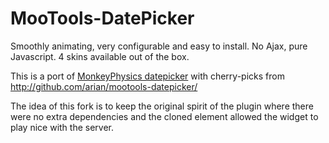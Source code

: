 MooTools-DatePicker
===================

Smoothly animating, very configurable and easy to install.
No Ajax, pure Javascript. 4 skins available out of the box.

This is a port of [MonkeyPhysics datepicker](http://www.monkeyphysics.com/mootools/script/2/datepicker) with cherry-picks
from http://github.com/arian/mootools-datepicker/

The idea of this fork is to keep the original spirit of the plugin where there were no extra dependencies and the cloned
element allowed the widget to play nice with the server.
